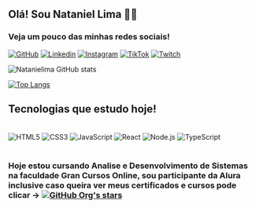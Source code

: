 ##  Olá! Sou Nataniel Lima 👋🏾

### Veja um pouco das minhas redes sociais!

[![GitHub](https://img.shields.io/badge/GitHub-100000?style=for-the-badge&logo=github&logoColor=white)](https://github.com/Natanielima)
[![Linkedin](https://img.shields.io/badge/LinkedIn-0077B5?style=for-the-badge&logo=linkedin&logoColor=white)](https://www.linkedin.com/in/nataniellima/)
[![Instagram](https://img.shields.io/badge/Instagram-E4405F?style=for-the-badge&logo=instagram&logoColor=white)](https://www.instagram.com/nataniellima/)
[![TikTok](https://img.shields.io/badge/TikTok-000000?style=for-the-badge&logo=tiktok&logoColor=white)](https://www.tiktok.com/@nataniellimaa)
[![Twitch](https://img.shields.io/badge/Twitch-9146FF?style=for-the-badge&logo=twitch&logoColor=white)](https://www.twitch.tv/allegumes)

![Natanielima GitHub stats](https://github-readme-stats.vercel.app/api?username=Natanielima&show_icons=true&theme=dracula)

[![Top Langs](https://github-readme-stats.vercel.app/api/top-langs?username=Natanielima)](https://github.com/anuraghazra/github-readme-stats)




## Tecnologias que estudo hoje!

<div style="display= inline_block"><br/>
  <img align="center" alt="HTML5" src="https://img.shields.io/badge/HTML5-E34F26?style=for-the-badge&logo=html5&logoColor=white"/>
  <img align="center" alt="CSS3" src="https://img.shields.io/badge/CSS3-1572B6?style=for-the-badge&logo=css3&logoColor=white"/>
  <img align="center" alt="JavaScript" src="https://img.shields.io/badge/JavaScript-323330?style=for-the-badge&logo=javascript&logoColor=F7DF1E"/>
  <img align="center" alt="React" src="https://img.shields.io/badge/React_Native-20232A?style=for-the-badge&logo=react&logoColor=61DAFB"/>
  <img align="center" alt="Node.js" src="https://img.shields.io/badge/Node.js-43853D?style=for-the-badge&logo=node.js&logoColor=white"/>
  <img align="center" alt="TypeScript" src="https://img.shields.io/badge/TypeScript-007ACC?style=for-the-badge&logo=typescript&logoColor=white"/>
</div><br/>

### Hoje estou cursando Analise e Desenvolvimento de Sistemas na faculdade Gran Cursos Online, sou participante da Alura inclusive caso queira ver meus certificados e cursos pode clicar -> [![GitHub Org's stars](https://badgen.net/badge/Alura/Certificado/purple)](https://cursos.alura.com.br/user/nataniellima27/fullCertificate/b342fb9fe08e2079a178b4f1fc52647b) 








